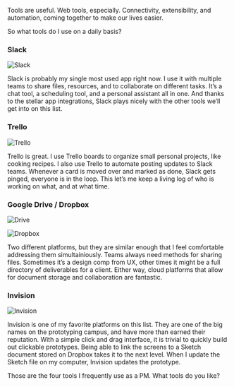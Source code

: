 Tools are useful. Web tools, especially. Connectivity, extensibility, and automation, coming together to make our lives easier.

So what tools do I use on a daily basis?

### Slack
![Slack](http://cdn.iammatthias.com/media/slack_rgb.png)

Slack is probably my single most used app right now. I use it with multiple teams to share files, resources, and to collaborate on different tasks. It’s a chat tool, a scheduling tool, and a personal assistant all in one. And thanks to the stellar app integrations, Slack plays nicely with the other tools we’ll get into on this list.

### Trello
![Trello](http://cdn.iammatthias.com/media/trello-logo-blue.png)

Trello is great. I use Trello boards to organize small personal projects, like cooking recipes. I also use Trello to automate posting updates to Slack teams. Whenever a card is moved over and marked as done, Slack gets pinged, everyone is in the loop. This let’s me keep a living log of who is working on what, and at what time.

### Google Drive / Dropbox
![Drive](http://cdn.iammatthias.com/media/google-drive-logo.png)

![Dropbox](http://cdn.iammatthias.com/media/dropbox_blue.png)

Two different platforms, but they are similar enough that I feel comfortable addressing them simultainiously. Teams always need methods for sharing files. Sometimes it’s a design comp from UX, other times it might be a full directory of deliverables for a client. Either way, cloud platforms that allow for document storage and collaboration are fantastic.

### Invision
![Invision](http://cdn.iammatthias.com/media/invision-logo-pink.png)

Invision is one of my favorite platforms on this list. They are one of the big names on the prototyping campus, and have more than earned their reputation. With a simple click and drag interface, it is trivial to quickly build out clickable prototypes. Being able to link the screens to a Sketch document stored on Dropbox takes it to the next level. When I update the Sketch file on my computer, Invision updates the prototype.


Those are the four tools I frequently use as a PM. What tools do you like?

